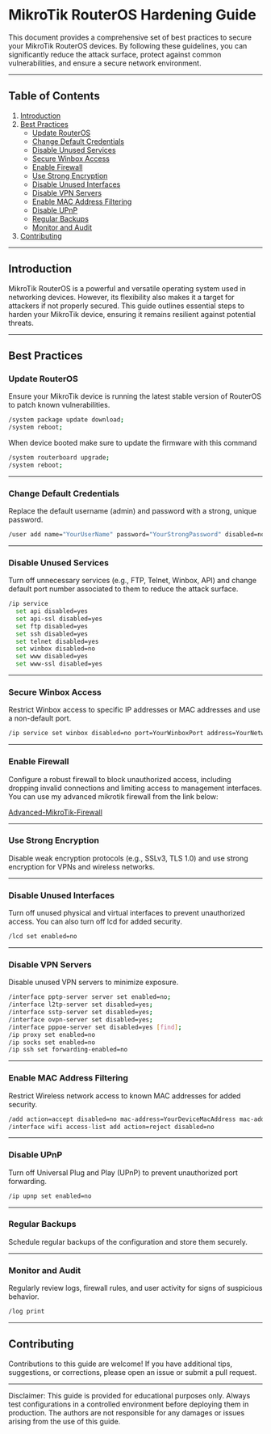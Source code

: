 # MikroTik RouterOS Hardening Guide

This document provides a comprehensive set of best practices to secure your MikroTik RouterOS devices. By following these guidelines, you can significantly reduce the attack surface, protect against common vulnerabilities, and ensure a secure network environment.

---

## Table of Contents
1. [Introduction](#introduction)
2. [Best Practices](#best-practices)
   - [Update RouterOS](#update-routeros)
   - [Change Default Credentials](#change-default-credentials)
   - [Disable Unused Services](#disable-unused-services)
   - [Secure Winbox Access](#secure-winbox-access)
   - [Enable Firewall](#enable-firewall)
   - [Use Strong Encryption](#use-strong-encryption)
   - [Disable Unused Interfaces](#disable-unused-interfaces)
   - [Disable VPN Servers](#disable-vpn-servers)
   - [Enable MAC Address Filtering](#enable-mac-address-filtering)
   - [Disable UPnP](#disable-upnp)
   - [Regular Backups](#regular-backups)
   - [Monitor and Audit](#monitor-and-audit)
3. [Contributing](#contributing)

---

## Introduction
MikroTik RouterOS is a powerful and versatile operating system used in networking devices. However, its flexibility also makes it a target for attackers if not properly secured. This guide outlines essential steps to harden your MikroTik device, ensuring it remains resilient against potential threats.

---

## Best Practices
### Update RouterOS
Ensure your MikroTik device is running the latest stable version of RouterOS to patch known vulnerabilities.

```bash
/system package update download;
/system reboot;
```

When device booted make sure to update the firmware with this command

```bash
/system routerboard upgrade;
/system reboot;
```

---

### Change Default Credentials

Replace the default username (admin) and password with a strong, unique password.

```bash
/user add name="YourUserName" password="YourStrongPassword" disabled=no group=full
```

---

### Disable Unused Services

Turn off unnecessary services (e.g., FTP, Telnet, Winbox, API) and change default port number associated to them to reduce the attack surface.

```bash
/ip service
  set api disabled=yes
  set api-ssl disabled=yes
  set ftp disabled=yes
  set ssh disabled=yes
  set telnet disabled=yes
  set winbox disabled=no
  set www disabled=yes
  set www-ssl disabled=yes
```

---

### Secure Winbox Access

Restrict Winbox access to specific IP addresses or MAC addresses and use a non-default port.

```bash
/ip service set winbox disabled=no port=YourWinboxPort address=YourNetworkAddress
```

---

### Enable Firewall

Configure a robust firewall to block unauthorized access, including dropping invalid connections and limiting access to management interfaces.
You can use my advanced mikrotik firewall from the link below:

[Advanced-MikroTik-Firewall](https://github.com/hsm1391/Advanced-MikroTik-Firewall)

---

### Use Strong Encryption

Disable weak encryption protocols (e.g., SSLv3, TLS 1.0) and use strong encryption for VPNs and wireless networks.

---

### Disable Unused Interfaces

Turn off unused physical and virtual interfaces to prevent unauthorized access.
You can also turn off lcd for added security.

```bash
/lcd set enabled=no
```

---

### Disable VPN Servers

Disable unused VPN servers to minimize exposure.

```bash
/interface pptp-server server set enabled=no;
/interface l2tp-server set disabled=yes;
/interface sstp-server set disabled=yes;
/interface ovpn-server set disabled=yes;
/interface pppoe-server set disabled=yes [find];
/ip proxy set enabled=no
/ip socks set enabled=no
/ip ssh set forwarding-enabled=no
```

---

### Enable MAC Address Filtering

Restrict Wireless network access to known MAC addresses for added security.

```bash
/add action=accept disabled=no mac-address=YourDeviceMacAddress mac-address-mask=FF:FF:FF:FF:FF:FF
/interface wifi access-list add action=reject disabled=no
```
 
---

### Disable UPnP

Turn off Universal Plug and Play (UPnP) to prevent unauthorized port forwarding.
 
```bash
/ip upnp set enabled=no
```

---

### Regular Backups

Schedule regular backups of the configuration and store them securely.

---

### Monitor and Audit

Regularly review logs, firewall rules, and user activity for signs of suspicious behavior.

```bash
/log print 
```

---

## Contributing

Contributions to this guide are welcome! If you have additional tips, suggestions, or corrections, please open an issue or submit a pull request.

---


Disclaimer: This guide is provided for educational purposes only. Always test configurations in a controlled environment before deploying them in production. The authors are not responsible for any damages or issues arising from the use of this guide.